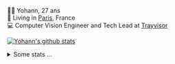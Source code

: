 <p>
  👨🏻 <bold>Yohann</bold>, 27 ans<br/>
  💼 Living in <a href="https://www.google.com/maps?q=paris">Paris</a>, France<br/>
  💻 Computer Vision Engineer and Tech Lead at <a href="https://trayvisor.com/">Trayvisor</a><br/>
</p>

<a href="https://github.com/anuraghazra/github-readme-stats"><img align="center" src="https://github-readme-stats-go94hl40s-yohann84l.vercel.app//api?username=yohann84L&show_icons=true&include_all_commits=true" alt="Yohann's github stats" /> </a>


<details>
  <summary>Some stats ...</summary><br/>
  

<!--START_SECTION:waka-->
![Code Time](http://img.shields.io/badge/Code%20Time-1%2C163%20hrs%209%20mins-blue)

![Profile Views](http://img.shields.io/badge/Profile%20Views-0-blue)

**🐱 My GitHub Data** 

> 📦 440.9 kB Used in GitHub's Storage 
 > 
> 🚫 Not Opted to Hire
 > 
> 📜 26 Public Repositories 
 > 
> 🔑 21 Private Repositories 
 > 
**I'm an Early 🐤** 

```text
🌞 Morning                16733 commits       ████████░░░░░░░░░░░░░░░░░   30.90 % 
🌆 Daytime                30710 commits       ██████████████░░░░░░░░░░░   56.72 % 
🌃 Evening                6571 commits        ███░░░░░░░░░░░░░░░░░░░░░░   12.14 % 
🌙 Night                  130 commits         ░░░░░░░░░░░░░░░░░░░░░░░░░   00.24 % 
```
📅 **I'm Most Productive on Wednesday** 

```text
Monday                   10104 commits       █████░░░░░░░░░░░░░░░░░░░░   18.66 % 
Tuesday                  10104 commits       █████░░░░░░░░░░░░░░░░░░░░   18.66 % 
Wednesday                11547 commits       █████░░░░░░░░░░░░░░░░░░░░   21.33 % 
Thursday                 10965 commits       █████░░░░░░░░░░░░░░░░░░░░   20.25 % 
Friday                   10386 commits       █████░░░░░░░░░░░░░░░░░░░░   19.18 % 
Saturday                 344 commits         ░░░░░░░░░░░░░░░░░░░░░░░░░   00.64 % 
Sunday                   694 commits         ░░░░░░░░░░░░░░░░░░░░░░░░░   01.28 % 
```


📊 **This Week I Spent My Time On** 

```text
🕑︎ Time Zone: Europe/Paris

💬 Programming Languages: 
JSON                     38 mins             ███████░░░░░░░░░░░░░░░░░░   29.46 % 
YAML                     32 mins             ██████░░░░░░░░░░░░░░░░░░░   25.29 % 
Other                    21 mins             ████░░░░░░░░░░░░░░░░░░░░░   16.85 % 
Bash                     10 mins             ██░░░░░░░░░░░░░░░░░░░░░░░   08.24 % 
Markdown                 10 mins             ██░░░░░░░░░░░░░░░░░░░░░░░   08.04 % 

🔥 Editors: 
VS Code                  2 hrs 9 mins        █████████████████████████   100.00 % 

💻 Operating System: 
Mac                      2 hrs 9 mins        █████████████████████████   100.00 % 
```

**I Mostly Code in Python** 

```text
Python                   27 repos            ██████████████░░░░░░░░░░░   56.25 % 
Jupyter Notebook         4 repos             ██░░░░░░░░░░░░░░░░░░░░░░░   08.33 % 
JavaScript               3 repos             ██░░░░░░░░░░░░░░░░░░░░░░░   06.25 % 
HTML                     2 repos             █░░░░░░░░░░░░░░░░░░░░░░░░   04.17 % 
Shell                    1 repo              █░░░░░░░░░░░░░░░░░░░░░░░░   02.08 % 
```




 Last Updated on 29/11/2024 00:42:45 UTC
<!--END_SECTION:waka-->
